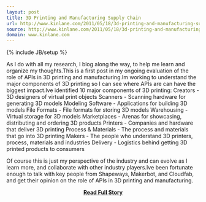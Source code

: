 ```yaml
---
layout: post
title: 3D Printing and Manufacturing Supply Chain
url: http://www.kinlane.com/2011/05/18/3d-printing-and-manufacturing-supply-chain/
source: http://www.kinlane.com/2011/05/18/3d-printing-and-manufacturing-supply-chain/
domain: www.kinlane.com
---
```

{% include JB/setup %}<p>As I do with all my research, I blog along the way, to help me learn and organize my thoughts.This is a first post in my ongoing evaluation of  the role of APIs in 3D printing and manufacturing.Im working to understand the major components of 3D printing so I can see where APIs are can have the biggest impact.Ive identified 10 major components of 3D printing:  Creators - 3D designers of virtual print objects
  	Scanners - Scanning hardware for generating 3D models
  	Modeling Software - Applications for building 3D models
  	File Formats - File formats for storing 3D models
  	Warehousing - Virtual storage for 3D models
  	Marketplaces - Arenas for showcasing, distributing and ordering 3D products
  	Printers - Companies and hardware that deliver 3D printing
  	Process & Materials - The process and materials that go into 3D printing
  	Makers - The people who understand 3D printers, process, materials and industries
  	Delivery - Logistics behind getting 3D printed products to consumers
  
  Of course this is just my perspective of the industry and can evolve as I learn more, and collaborate with other industry players.Ive been fortunate enough to talk with key people from Shapeways,  Makerbot, and Cloudfab, and get their opinion on the role of APIs in 3D printing and manufacturing.</p>
<center><p><a href="http://www.kinlane.com/2011/05/18/3d-printing-and-manufacturing-supply-chain/" style='padding:25px; font-sze:18px; font-weight: bold;'>Read Full Story</a></p></center>
